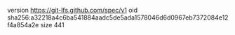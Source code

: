 version https://git-lfs.github.com/spec/v1
oid sha256:a32218a4c6ba541884aadc5de5ada1578046d6d0967eb7372084e12f4a854a2e
size 441
